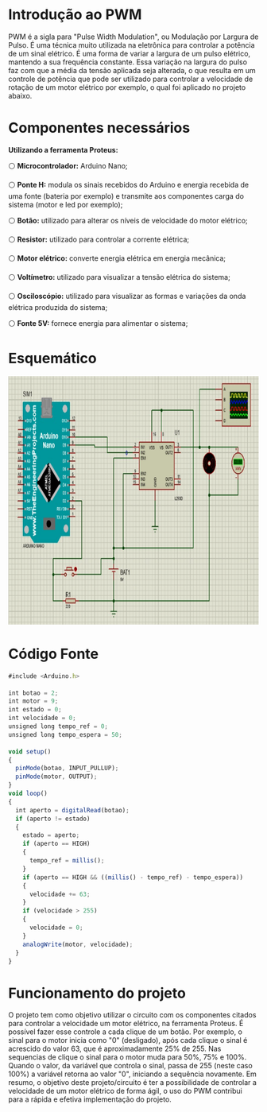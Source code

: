 # Introdução ao PWM
PWM é a sigla para "Pulse Width Modulation", ou Modulação por Largura de Pulso. É uma técnica muito utilizada na eletrônica para controlar a potência de um sinal elétrico. É uma forma de variar a largura de um pulso elétrico, mantendo a sua frequência constante. Essa variação na largura do pulso faz com que a média da tensão aplicada seja alterada, o que resulta em um controle de potência que pode ser utilizado para controlar a velocidade de rotação de um motor elétrico por exemplo, o qual foi aplicado no projeto abaixo.

# Componentes necessários

**Utilizando a ferramenta Proteus:**

⚪ **Microcontrolador:** Arduino Nano;

⚪ **Ponte H:** modula os sinais recebidos do Arduino e energia recebida de uma fonte (bateria por exemplo) e transmite aos componentes carga do sistema (motor e led por exemplo);

⚪ **Botão:** utilizado para alterar os níveis de velocidade do motor elétrico;

⚪ **Resistor:** utilizado para controlar a corrente elétrica;

⚪ **Motor elétrico:** converte energia elétrica em energia mecânica;

⚪ **Voltímetro:** utilizado para visualizar a tensão elétrica do sistema;

⚪ **Osciloscópio:** utilizado para visualizar as formas e variações da onda elétrica produzida do sistema;

⚪ **Fonte 5V:** fornece energia para alimentar o sistema;

# Esquemático

<div align=center>
<img height="500em" src="./assets/img/esquematico.png">
</div>

# Código Fonte

```javascript
#include <Arduino.h>

int botao = 2;
int motor = 9;
int estado = 0;
int velocidade = 0;
unsigned long tempo_ref = 0;
unsigned long tempo_espera = 50;

void setup()
{
  pinMode(botao, INPUT_PULLUP);
  pinMode(motor, OUTPUT);
}
void loop()
{
  int aperto = digitalRead(botao);
  if (aperto != estado)
  {
    estado = aperto;
    if (aperto == HIGH)
    {
      tempo_ref = millis();
    }
    if (aperto == HIGH && ((millis() - tempo_ref) - tempo_espera))
    {
      velocidade += 63;
    }
    if (velocidade > 255)
    {
      velocidade = 0;
    }
    analogWrite(motor, velocidade);
  }
}
```

# Funcionamento do projeto

O projeto tem como objetivo utilizar o circuito com os componentes citados para controlar a velocidade um motor elétrico, na ferramenta Proteus. É possível fazer esse controle a cada clique de um botão. Por exemplo, o sinal para o motor inicia como "0" (desligado), após cada clique o sinal é acrescido do valor 63, que é aproximadamente 25% de 255. Nas sequencias de clique o sinal para o motor muda para 50%, 75% e 100%. Quando o valor, da variável que controla o sinal, passa de 255 (neste caso 100%) a variável retorna ao valor "0", iniciando a sequência novamente. Em resumo, o objetivo deste projeto/circuito é ter a possibilidade de controlar a velocidade de um motor elétrico de forma ágil, o uso do PWM contribui para a rápida e efetiva implementação do projeto.
